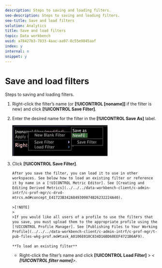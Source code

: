 ```yaml
---
description: Steps to saving and loading filters.
seo-description: Steps to saving and loading filters.
seo-title: Save and load filters
solution: Analytics
title: Save and load filters
topic: Data workbench
uuid: a78427b3-7833-4aac-aa97-8c55e9845aaf
index: y
internal: n
snippet: y
---
```


# Save and load filters

Steps to saving and loading filters.

1. Right-click the filter’s name (or **[!UICONTROL [noname]]** if the filter is new) and click **[!UICONTROL Save Filter]**.
1. Enter the desired name for the filter in the **[!UICONTROL Save As]** label.

   ![Step Info](assets/vis_FilterEditor_SaveFilter.png)

1. Click **[!UICONTROL Save Filter]**.

       After you save the filter, you can load it to use in other workspaces. See below how to load an existing filter or reference it by name in a [!UICONTROL Metric Editor]. See [Creating and Editing Derived Metrics](../../../data-workbench-client/c-admin-intrf/c-prof-mgr/c-drvd-mtrcs.md#concept_E41723B342A849309874B26232224A40).

       >[!NOTE]
       >
       >If you would like all users of a profile to use the filters that you save, you must upload them to the appropriate profile using the [!UICONTROL Profile Manager]. See [Publishing Files to Your Working Profile](../../../data-workbench-client/c-admin-intrf/c-prof-mgr/t-pub-files-wkg-prof.md#task_A0106E010C834D16BD60EEF4721B6AF9).

       **To load an existing filter**

    * Right-click the filter’s name and click **[!UICONTROL Load Filter]** > *< **[!UICONTROL filter name]**>*.

